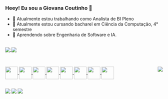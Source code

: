 ### Heey! Eu sou a Giovana Coutinho 👋

- 🔭 Atualmente estou trabalhando como Analista de BI Pleno
- 🌱 Atualmente estou cursando bacharel em Ciência da Computação, 4° semestre
- 🚀 Aprendendo sobre Engenharia de Software e IA.

##

<div>

  <a href="https://github.com/gihcout">
  <img align="center" src="https://github-readme-stats.vercel.app/api?username=gihcout&show_icons=true&theme=radical&rank_icon=github">
  <img align="center" src="https://github-readme-stats.vercel.app/api/top-langs/?username=gihcout&hide_progress=false&theme=radical">
</div>
    
##

<div style="display: inline_block"><br>
  <img align="center" heigt="30" width="40" src="https://cdn.jsdelivr.net/gh/devicons/devicon/icons/cplusplus/cplusplus-original.svg" />
  <img align="center" heigt="30" width="40" src="https://cdn.jsdelivr.net/gh/devicons/devicon/icons/python/python-original.svg" /> 
  <img align="center" heigt="30" width="40" src="https://cdn.jsdelivr.net/gh/devicons/devicon/icons/jupyter/jupyter-original-wordmark.svg" />
  <img align="center" heigt="30" width="40" src="https://cdn.jsdelivr.net/gh/devicons/devicon/icons/django/django-plain.svg" />
  <img align="center" heigt="30" width="40" src="https://cdn.jsdelivr.net/gh/devicons/devicon/icons/postgresql/postgresql-original-wordmark.svg" />
  <img align="center" heigt="30" width="40" src="https://cdn.jsdelivr.net/gh/devicons/devicon/icons/oracle/oracle-original.svg" />
  <img align="center" heigt="30" width="40" src="https://cdn.jsdelivr.net/gh/devicons/devicon/icons/mysql/mysql-plain-wordmark.svg" />
  <img align="center" heigt="30" width="40" src="https://cdn.jsdelivr.net/gh/devicons/devicon/icons/arduino/arduino-original-wordmark.svg" />
  <img align="right" src="https://i.picasion.com/pic92/445987687057fb60dabb01e7c26c4487.gif">
</div>

##

<div>
  <a href="https://www.linkedin.com/in/giovana-coutinho/" target="_blank"><img src="https://img.shields.io/badge/LinkedIn-0077B5?style=for-the-badge&logo=linkedin&logoColor=white"></a>
  <a href="mailto:ctnho1999@gmail.com" target="_blank"><img src="https://img.shields.io/badge/Gmail-D14836?style=for-the-badge&logo=gmail&logoColor=white"></a>
  <a href="mailto:giovana.ctnho@hotmail.com" target="_blank"><img src="https://img.shields.io/badge/Microsoft_Outlook-0078D4?style=for-the-badge&logo=microsoft-outlook&logoColor=white"></a>
</div>
